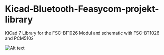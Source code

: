 # Kicad-Bluetooth-Feasycom-projekt-library
KiCad 7 Library for the FSC-BT1026 Modul and schematic with FSC-BT1026 and PCM5102

![Alt text](/Kicad-Bluetooth-Feasycom-projekt-library/KiCad_lib/KiCad_PCB_FSC-BT1026x.png)
